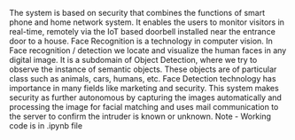 The system is based on security that combines the functions of smart phone and home
network system. It enables the users to monitor visitors in real-time, remotely via the IoT
based doorbell installed near the entrance door to a house. Face Recognition is a technology
in computer vision. In Face recognition / detection we locate and visualize the human faces in
any digital image.
It is a subdomain of Object Detection, where we try to observe the instance of semantic
objects. These objects are of particular class such as animals, cars, humans, etc. Face
Detection technology has importance in many fields like marketing and security.
This system makes security as further autonomous by capturing the images automatically and
processing the image for facial matching and uses mail communication to the server to
confirm the intruder is known or unknown.
Note - Working code is in .ipynb file
